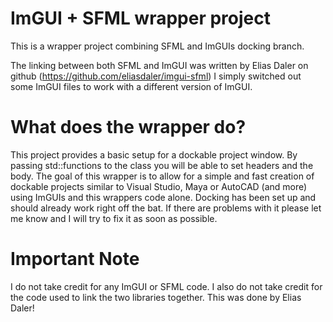 # ImGUI + SFML wrapper project
This is a wrapper project combining SFML and ImGUIs docking branch.

The linking between both SFML and ImGUI was written by Elias Daler on github (https://github.com/eliasdaler/imgui-sfml)
I simply switched out some ImGUI files to work with a different version of ImGUI.

# What does the wrapper do?
This project provides a basic setup for a dockable project window. By passing std::functions to the class you will be able to set headers and the body.
The goal of this wrapper is to allow for a simple and fast creation of dockable projects similar to Visual Studio, Maya or AutoCAD (and more) using ImGUIs and this wrappers code alone.
Docking has been set up and should already work right off the bat. If there are problems with it please let me know and I will try to fix it as soon as possible.

# Important Note
I do not take credit for any ImGUI or SFML code. I also do not take credit for the code used to link the two libraries together. This was done by Elias Daler!